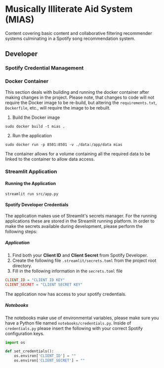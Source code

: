 # Musically Illiterate Aid System (MIAS)
Content covering basic content and collaborative filtering recommender systems culminating in a Spotify song recommendation system.

## Developer

### Spotify Credential Management

### Docker Container
This section deals with building and running the docker container after making changes in the project. 
Please note, that changes to code will not require the Docker image to be re-build, but altering the `requirements.txt`, 
`Dockerfile`, etc., will require the image to be rebuilt. 

1. Build the Docker image
```
sudo docker build -t mias .
```
2. Run the application
```
sudo docker run -p 8501:8501 -v ./data:/app/data mias
```
The container allows for a volume containing all the required data to be linked to the container to allow data access. 



### Streamlit Application

#### Running the Application

```
streamlit run src/app.py
```

#### Spotify Developer Credentials
The application makes use of Streamlit's secrets manager. For the running applications these are stored in the Streamlit running platform. 
In order to make the secrets available during development, please perform the following steps: 

##### Application
1. Find both your **Client ID** and **Client Secret** from Spotify Developer. 
2. Create the following file `.streamlit/secrets.toml` from the project root directory. 
3. Fill in the following information in the `secrets.toml` file
```toml
CLIENT_ID = "CLIENT ID KEY"
CLIENT_SECRET = "CLIENT SECRET KEY"
```
The application now has access to your spotify credentials.

##### Notebooks
The notebooks make use of environmental variables, please make sure you have a Python file named
`notebooks/credentials.py`.
Inside of `credentials.py` please insert the following with your correct Spotify configuration keys.

```Python
import os

def set_credentials():
    os.environ['CLIENT_ID'] = ""
    os.environ['CLIENT_SECRET'] = ""
```
